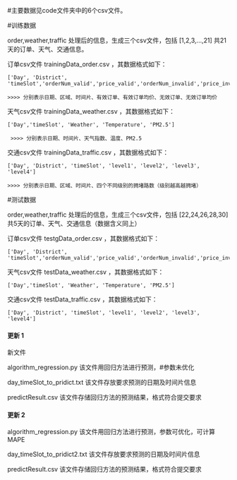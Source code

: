 
#主要数据见code文件夹中的6个csv文件。

#训练数据

  order,weather,traffic 处理后的信息，生成三个csv文件，包括 [1,2,3,...,21] 共21天的订单、天气、交通信息。

 订单csv文件 trainingData_order.csv ，其数据格式如下：
 
    ['Day', 'District', 'timeSlot','orderNum_valid','price_valid','orderNum_invalid','price_invalid']
    
    >>>> 分别表示日期、区域、时间片、有效订单、有效订单均价、无效订单、无效订单均价
    
    
 天气csv文件 trainingData_weather.csv ，其数据格式如下：
 
    ['Day','timeSlot', 'Weather', 'Temperature', 'PM2.5']
    
     >>>> 分别表示日期、时间片、天气指数、温度、PM2.5
     
     
 交通csv文件 trainingData_traffic.csv ，其数据格式如下：
 
    ['Day', 'District', 'timeSlot', 'level1', 'level2', 'level3', 'level4']
    
    >>>> 分别表示日期、区域、时间片、四个不同级别的拥堵路数（级别越高越拥堵）
 
#测试数据

  order,weather,traffic 处理后的信息，生成三个csv文件，包括 [22,24,26,28,30] 共5天的订单、天气、交通信息（数据含义同上）

 订单csv文件 testgData_order.csv ，其数据格式如下：
 
    ['Day', 'District', 'timeSlot','orderNum_valid','price_valid','orderNum_invalid','price_invalid']
    

 天气csv文件 testData_weather.csv ，其数据格式如下：
 
    ['Day','timeSlot', 'Weather', 'Temperature', 'PM2.5']
    

 交通csv文件 testData_traffic.csv ，其数据格式如下：
 
    ['Day', 'District', 'timeSlot', 'level1', 'level2', 'level3', 'level4']

#### 更新 1

新文件

algorithm_regression.py 该文件用回归方法进行预测，#参数未优化

day_timeSlot_to_pridict.txt 该文件存放要求预测的日期及时间片信息

predictResult.csv 该文件存储回归方法的预测结果，格式符合提交要求

#### 更新 2

algorithm_regression.py 该文件用回归方法进行预测，参数可优化，可计算MAPE

day_timeSlot_to_pridict2.txt 该文件存放要求预测的日期及时间片信息

predictResult.csv 该文件存储回归方法的预测结果，格式符合提交要求
